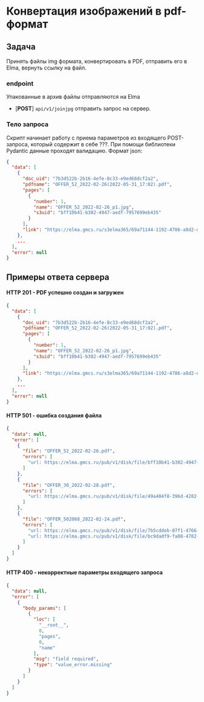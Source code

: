 # Конвертация изображений в pdf-формат

## Задача

Принять файлы img формата, конвертировать в PDF, отправить его в Elma,
вернуть ссылку на файл.

### endpoint

Упакованные в архив файлы отправляются на Elma

- [**POST**] ```api/v1/joinjpg``` отправить запрос на сервер.

### Тело запроса

Скрипт начинает работу с приема параметров из входящего POST-запроса, который
содержит в себе ???. При помощи библиотеки
Pydantic данные проходят валидацию. Формат json:

```json
{
  "data": [
    {
      "doc_uid": "7b3d522b-2b16-4efe-8c33-e9ed68dcf2a2",
      "pdfname": "OFFER_52_2022-02-26(2022-05-31_17:02).pdf",
      "pages": [
        {
          "number": 1,
          "name": "OFFER_52_2022-02-26_p1.jpg",
          "s3uid": "bff10b41-b302-4947-aedf-7957699eb435"
        }
      ],
      "link": "https://elma.gmcs.ru/s3elma365/69a71144-1192-4786-a8d2-d9cc6b0b4de0?X-Amz-Algorithm=AWS4-HMAC-SHA256&X-Amz-Credential=PZSF73JG72Ksd955JKU1HIA%2F20220531%2Fus-east-1%2Fs3%2Faws4_request&X-Amz-Date=20220531T140209Z&X-Amz-Expires=86400&X-Amz-SignedHeaders=host&response-content-disposition=attachment%3B%20filename%3DOFFER_52_2022-02-26%25282022-05-31_17%3A02%2529.pdf&X-Amz-Signature=ce8072bdd9a25c3e239a6ab84d7f6a05f2d5382a836e22d5012c2e60d8778f8f"
    },
    ...
  ],
  "error": null
}
```

## Примеры ответа сервера

#### HTTP 201 - PDF успешно создан и загружен

```json
{
  "data": [
    {
      "doc_uid": "7b3d522b-2b16-4efe-8c33-e9ed68dcf2a2",
      "pdfname": "OFFER_52_2022-02-26(2022-05-31_17:02).pdf",
      "pages": [
        {
          "number": 1,
          "name": "OFFER_52_2022-02-26_p1.jpg",
          "s3uid": "bff10b41-b302-4947-aedf-7957699eb435"
        }
      ],
      "link": "https://elma.gmcs.ru/s3elma365/69a71144-1192-4786-a8d2-d9cc6b0b4de0?X-Amz-Algorithm=AWS4-HMAC-SHA256&X-Amz-Credential=PZSF73JG72Ksd955JKU1HIA%2F20220531%2Fus-east-1%2Fs3%2Faws4_request&X-Amz-Date=20220531T140209Z&X-Amz-Expires=86400&X-Amz-SignedHeaders=host&response-content-disposition=attachment%3B%20filename%3DOFFER_52_2022-02-26%25282022-05-31_17%3A02%2529.pdf&X-Amz-Signature=ce8072bdd9a25c3e239a6ab84d7f6a05f2d5382a836e22d5012c2e60d8778f8f"
    },
    ...
  ],
  "error": null
}
```

#### HTTP 501 - ошибка создания файла

```json
{
  "data": null,
  "error": [
    {
      "file": "OFFER_52_2022-02-26.pdf",
      "errors": [
        "url: https://elma.gmcs.ru/pub/v1/disk/file/bff10b41-b302-4947-aedf-7957699eb435/get-link1, not found file"
      ]
    },
    {
      "file": "OFFER_30_2022-02-28.pdf",
      "errors": [
        "url: https://elma.gmcs.ru/pub/v1/disk/file/49a404f8-396d-4282-86ce-1f283b4ff1ab/get-link1, not found file"
      ]
    },
    {
      "file": "OFFER_502068_2022-02-24.pdf",
      "errors": [
        "url: https://elma.gmcs.ru/pub/v1/disk/file/7b5cddeb-07f1-4766-9dfa-67196b4cfbd6/get-link1, not found file",
        "url: https://elma.gmcs.ru/pub/v1/disk/file/bc9dadf9-fa08-4782-81dc-588e54166b5c/get-link1, not found file"
      ]
    }
  ]
}
```

#### HTTP 400 - некорректные параметры входящего запроса

```json
{
  "data": null,
  "error": [
    {
      "body_params": [
        {
          "loc": [
            "__root__",
            0,
            "pages",
            0,
            "name"
          ],
          "msg": "field required",
          "type": "value_error.missing"
        }
      ]
    }
  ]
}
```

